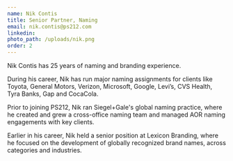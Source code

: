 ```yaml
---
name: Nik Contis
title: Senior Partner, Naming
email: nik.contis@ps212.com
linkedin:
photo_path: /uploads/nik.png
order: 2
---
```


Nik Contis has 25 years of naming and branding experience.

During his career, Nik has run major naming assignments for clients like Toyota, General Motors, Verizon, Microsoft, Google, Levi’s, CVS Health, Tyra Banks, Gap and CocaCola.

Prior to joining PS212, Nik ran Siegel+Gale's global naming practice, where he created and grew a cross-office naming team and managed AOR naming engagements with key clients.

Earlier in his career, Nik held a senior position at Lexicon Branding, where he focused on the development of globally recognized brand names, across categories and industries.